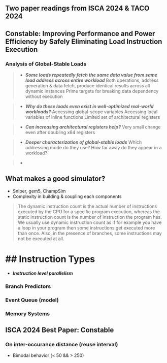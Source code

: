 ## Two paper readings from ISCA 2024 & TACO 2024
## Constable: Improving Performance and Power Efficiency by Safely Eliminating Load Instruction Execution
### Analysis of Global-Stable Loads
>- ***Some loads repeatedly fetch the same data value from same load address across entire workload***
Both operations, address generation & data fetch, produce identical results across all dynamic instances
Prime targets for breaking data dependency without execution

> - ***Why do these loads even exist in well-optimized real-world workloads?***
Accessing global-scope variables
Accessing local variables of inline functions
Limited set of architectural registers

>- ***Can increasing architectural registers help?***
Very small change even after doubling x64 registers

>- ***Deeper characterization of global-stable loads***
Which addressing mode do they use?
How far away do they appear in a workload?

>- 

## What makes a good simulator?
- Sniper, gem5, ChampSim
- Complexity in building & coupling each components

> The dynamic instruction count is the actual number of instructions executed by the CPU for a specific program execution, whereas the static instruction count is the number of instruction the program has.
We usually use dynamic instruction count as if for example you have a loop in your program then some instructions get executed more than once. Also, in the presence of branches, some instructions may not be executed at all.
# ## Instruction Types
- ***Instruction level parallelism***
### Branch Predictors
### Event Queue (model)
### Memory Systems

## ISCA 2024 Best Paper: Constable
### On inter-occurance distance (reuse interval)
- Bimodal behavior (< 50 && > 250)
<!--stackedit_data:
eyJoaXN0b3J5IjpbMjEwNjUzMzY3MSwtODUxMjAxNjUyLC0yMD
UyODk0NDA4LDIwMzIyNTY3NDNdfQ==
-->